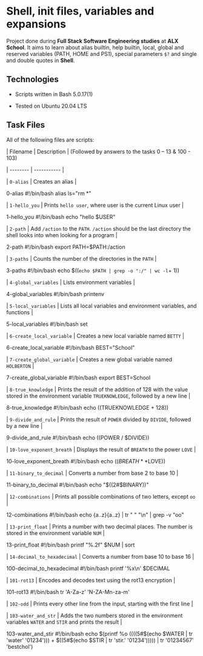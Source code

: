 # Shell, init files, variables and expansions
			
Project done during **Full Stack Software Engineering studies** at **ALX School**. It aims to learn about alias builtin, help builtin, local, global and reserved variables (PATH, HOME and PS1), special parameters `$?` and single and double quotes in **Shell**.
			
## Technologies
		
* Scripts written in Bash 5.0.17(1)
		
* Tested on Ubuntu 20.04 LTS
			
## Task Files
		
All of the following files are scripts:
		
| Filename | Description |
(Followed by answers to the tasks 0 – 13 & 100 - 103)
		
| -------- | ----------- |
		
| `0-alias` | Creates an alias |

0-alias
#!/bin/bash
alias ls="rm *"
		
| `1-hello_you` | Prints `hello user`, where user is the current Linux user |

1-hello_you
#!/bin/bash
echo "hello $USER"
		
| `2-path` | Add `/action` to the `PATH`. `/action` should be the last directory the shell looks into when looking for a program |

2-path
#!/bin/bash
export PATH=$PATH:/action
		
| `3-paths` | Counts the number of the directories in the `PATH` |

3-paths
#!/bin/bash
echo $((`echo $PATH | grep -o ":/" | wc -l`+ 1))
		
| `4-global_variables` | Lists environment variables |

4-global_variables
#!/bin/bash
printenv

| `5-local_variables` | Lists all local variables and environment variables, and functions |

5-local_variables
#!/bin/bash
set
		
| `6-create_local_variable` | Creates a new local variable named `BETTY` |

6-create_local_variable
#!/bin/bash
BEST="School"
		
| `7-create_global_variable` | Creates a new global variable named `HOLBERTON` |

7-create_global_variable
#!/bin/bash
export BEST=School
		
| `8-true_knowledge` | Prints the result of the addition of 128 with the value stored in the environment variable `TRUEKNOWLEDGE`, followed by a new line |

8-true_knowledge
#!/bin/bash
echo $(($TRUEKNOWLEDGE + 128))
		
| `9-divide_and_rule` | Prints the result of `POWER` divided by `DIVIDE`, followed by a new line |

9-divide_and_rule
#!/bin/bash
echo $(($POWER / $DIVIDE))
		
| `10-love_exponent_breath` | Displays the result of `BREATH` to the power `LOVE` |

10-love_exponent_breath
#!/bin/bash
echo $((BREATH**$LOVE))
		
| `11-binary_to_decimal` | Converts a number from base 2 to base 10 |

11-binary_to_decimal
#!/bin/bash
echo "$((2#$BINARY))"

| `12-combinations` | Prints all possible combinations of two letters, except `oo` |

12-combinations
#!/bin/bash
echo {a..z}{a..z} | tr " " "\n" | grep -v "oo"
		
| `13-print_float` | Prints a number with two decimal places. The number is stored in the environment variable `NUM` |

13-print_float
#!/bin/bash
printf "%.2f" $NUM | sort
		
| `14-decimal_to_hexadecimal` | Converts a number from base 10 to base 16 |

100-decimal_to_hexadecimal
#!/bin/bash
printf '%x\n' $DECIMAL
		
| `101-rot13` | Encodes and decodes text using the rot13 encryption |

101-rot13
#!/bin/bash
tr 'A-Za-z' 'N-ZA-Mn-za-m'
		
| `102-odd` | Prints every other line from the input, starting with the first line |

		
| `103-water_and_str` | Adds the two numbers stored in the environment variables `WATER` and `STIR` and prints the result |

103-water_and_stir
#!/bin/bash
echo $(printf %o $(($((5#$(echo $WATER | tr 'water' '01234'))) + $((5#$(echo $STIR | tr 'stir.' '01234'))))) | tr '01234567' 'bestchol')


